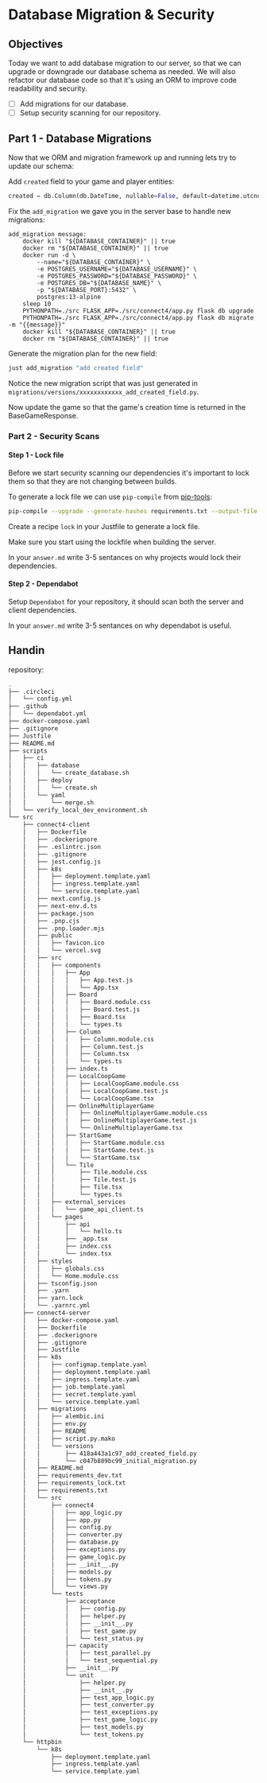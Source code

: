 # Database Migration & Security

## Objectives

Today we want to add database migration to our server, so that we can upgrade or downgrade our database schema as needed.
We will also refactor our database code so that it's using an ORM to improve code readability and security.

- [ ] Add migrations for our database.
- [ ] Setup security scanning for our repository.

## Part 1 - Database Migrations

Now that we ORM and migration framework up and running lets try to update our schema:

Add `created` field to your game and player entities:

~~~python
created = db.Column(db.DateTime, nullable=False, default=datetime.utcnow)
~~~

Fix the `add_migration` we gave you in the server base to handle new migrations:

~~~Justfile
add_migration message:
    docker kill "${DATABASE_CONTAINER}" || true
    docker rm "${DATABASE_CONTAINER}" || true
    docker run -d \
        --name="${DATABASE_CONTAINER}" \
        -e POSTGRES_USERNAME="${DATABASE_USERNAME}" \
        -e POSTGRES_PASSWORD="${DATABASE_PASSWORD}" \
        -e POSTGRES_DB="${DATABASE_NAME}" \
        -p "${DATABASE_PORT}:5432" \
        postgres:13-alpine
    sleep 10
    PYTHONPATH=./src FLASK_APP=./src/connect4/app.py flask db upgrade
    PYTHONPATH=./src FLASK_APP=./src/connect4/app.py flask db migrate -m "{{message}}"
    docker kill "${DATABASE_CONTAINER}" || true
    docker rm "${DATABASE_CONTAINER}" || true
~~~

Generate the migration plan for the new field:

~~~bash
just add_migration "add created field"
~~~

Notice the new migration script that was just generated in `migrations/versions/xxxxxxxxxxxx_add_created_field.py`.

Now update the game so that the game's creation time is returned in the BaseGameResponse.

### Part 2 - Security Scans

#### Step 1 - Lock file

Before we start security scanning our dependencies it's important to lock them so that they are not
changing between builds.

To generate a lock file we can use `pip-compile` from [pip-tools](https://pypi.org/project/pip-tools/):

~~~bash
pip-compile --upgrade --generate-hashes requirements.txt --output-file requirements_lock.txt
~~~

Create a recipe `lock` in your Justfile to generate a lock file.

Make sure you start using the lockfile when building the server.

In your `answer.md` write 3-5 sentances on why projects would lock their dependencies.

#### Step 2 - Dependabot

Setup `Dependabot` for your repository, it should scan both the server and client dependencies.

In your `answer.md` write 3-5 sentances on why dependabot is useful.

## Handin

repository:

~~~bash
.
├── .circleci
│   └── config.yml
├── .github
│   └── dependabot.yml
├── docker-compose.yaml
├── .gitignore
├── Justfile
├── README.md
├── scripts
│   ├── ci
│   │   ├── database
│   │   │   └── create_database.sh
│   │   ├── deploy
│   │   │   └── create.sh
│   │   └── yaml
│   │       └── merge.sh
│   └── verify_local_dev_environment.sh
└── src
    ├── connect4-client
    │   ├── Dockerfile
    │   ├── .dockerignore
    │   ├── .eslintrc.json
    │   ├── .gitignore
    │   ├── jest.config.js
    │   ├── k8s
    │   │   ├── deployment.template.yaml
    │   │   ├── ingress.template.yaml
    │   │   └── service.template.yaml
    │   ├── next.config.js
    │   ├── next-env.d.ts
    │   ├── package.json
    │   ├── .pnp.cjs
    │   ├── .pnp.loader.mjs
    │   ├── public
    │   │   ├── favicon.ico
    │   │   └── vercel.svg
    │   ├── src
    │   │   ├── components
    │   │   │   ├── App
    │   │   │   │   ├── App.test.js
    │   │   │   │   └── App.tsx
    │   │   │   ├── Board
    │   │   │   │   ├── Board.module.css
    │   │   │   │   ├── Board.test.js
    │   │   │   │   ├── Board.tsx
    │   │   │   │   └── types.ts
    │   │   │   ├── Column
    │   │   │   │   ├── Column.module.css
    │   │   │   │   ├── Column.test.js
    │   │   │   │   ├── Column.tsx
    │   │   │   │   └── types.ts
    │   │   │   ├── index.ts
    │   │   │   ├── LocalCoopGame
    │   │   │   │   ├── LocalCoopGame.module.css
    │   │   │   │   ├── LocalCoopGame.test.js
    │   │   │   │   └── LocalCoopGame.tsx
    │   │   │   ├── OnlineMultiplayerGame
    │   │   │   │   ├── OnlineMultiplayerGame.module.css
    │   │   │   │   ├── OnlineMultiplayerGame.test.js
    │   │   │   │   └── OnlineMultiplayerGame.tsx
    │   │   │   ├── StartGame
    │   │   │   │   ├── StartGame.module.css
    │   │   │   │   ├── StartGame.test.js
    │   │   │   │   └── StartGame.tsx
    │   │   │   └── Tile
    │   │   │       ├── Tile.module.css
    │   │   │       ├── Tile.test.js
    │   │   │       ├── Tile.tsx
    │   │   │       └── types.ts
    │   │   ├── external_services
    │   │   │   └── game_api_client.ts
    │   │   └── pages
    │   │       ├── api
    │   │       │   └── hello.ts
    │   │       ├── _app.tsx
    │   │       ├── index.css
    │   │       └── index.tsx
    │   ├── styles
    │   │   ├── globals.css
    │   │   └── Home.module.css
    │   ├── tsconfig.json
    │   ├── .yarn
    │   ├── yarn.lock
    │   └── .yarnrc.yml
    ├── connect4-server
    │   ├── docker-compose.yaml
    │   ├── Dockerfile
    │   ├── .dockerignore
    │   ├── .gitignore
    │   ├── Justfile
    │   ├── k8s
    │   │   ├── configmap.template.yaml
    │   │   ├── deployment.template.yaml
    │   │   ├── ingress.template.yaml
    │   │   ├── job.template.yaml
    │   │   ├── secret.template.yaml
    │   │   └── service.template.yaml
    │   ├── migrations
    │   │   ├── alembic.ini
    │   │   ├── env.py
    │   │   ├── README
    │   │   ├── script.py.mako
    │   │   └── versions
    │   │       ├── 418a443a1c97_add_created_field.py
    │   │       └── c047b889bc99_initial_migration.py
    │   ├── README.md
    │   ├── requirements_dev.txt
    │   ├── requirements_lock.txt
    │   ├── requirements.txt
    │   └── src
    │       ├── connect4
    │       │   ├── app_logic.py
    │       │   ├── app.py
    │       │   ├── config.py
    │       │   ├── converter.py
    │       │   ├── database.py
    │       │   ├── exceptions.py
    │       │   ├── game_logic.py
    │       │   ├── __init__.py
    │       │   ├── models.py
    │       │   ├── tokens.py
    │       │   └── views.py
    │       └── tests
    │           ├── acceptance
    │           │   ├── config.py
    │           │   ├── helper.py
    │           │   ├── __init__.py
    │           │   ├── test_game.py
    │           │   └── test_status.py
    │           ├── capacity
    │           │   ├── test_parallel.py
    │           │   └── test_sequential.py
    │           ├── __init__.py
    │           └── unit
    │               ├── helper.py
    │               ├── __init__.py
    │               ├── test_app_logic.py
    │               ├── test_converter.py
    │               ├── test_exceptions.py
    │               ├── test_game_logic.py
    │               ├── test_models.py
    │               └── test_tokens.py
    └── httpbin
        └── k8s
            ├── deployment.template.yaml
            ├── ingress.template.yaml
            └── service.template.yaml
~~~
